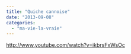 ```yaml
---
title: "Quiche cannoise"
date: "2013-09-08"
categories: 
  - "ma-vie-la-vraie"
---
```


http://www.youtube.com/watch?v=ikbrsFxWsOc
